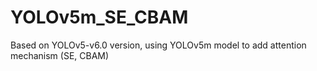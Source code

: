 # YOLOv5m_SE_CBAM
Based on YOLOv5-v6.0 version, using YOLOv5m model to add attention mechanism (SE, CBAM)
